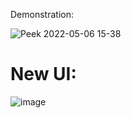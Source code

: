 Demonstration:

![Peek 2022-05-06 15-38](https://user-images.githubusercontent.com/20460747/167615770-74f706aa-6dc6-4429-a549-fcdeb03fe403.gif)


# New UI:
![image](https://user-images.githubusercontent.com/20460747/174448356-daf76864-e92f-4c11-990e-4f64714f40c7.png)
